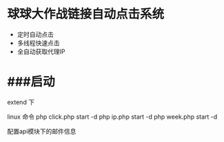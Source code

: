 球球大作战链接自动点击系统
===========
+ 定时自动点击
+ 多线程快速点击
+ 全自动获取代理IP

###启动
===========
extend 下

linux 命令
php click.php start -d
php ip.php start -d
php week.php start -d

配置api模块下的邮件信息